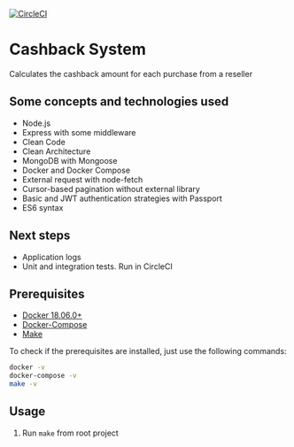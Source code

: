 [![CircleCI](https://circleci.com/gh/mvibraim/cashback-system.svg?style=svg)](https://circleci.com/gh/mvibraim/cashback-system)

# Cashback System

Calculates the cashback amount for each purchase from a reseller

## Some concepts and technologies used

- Node.js
- Express with some middleware
- Clean Code
- Clean Architecture
- MongoDB with Mongoose
- Docker and Docker Compose
- External request with node-fetch
- Cursor-based pagination without external library
- Basic and JWT authentication strategies with Passport
- ES6 syntax

## Next steps

- Application logs
- Unit and integration tests. Run in CircleCI

## Prerequisites

- [Docker 18.06.0+](https://docs.docker.com/install/)
- [Docker-Compose](https://docs.docker.com/compose/install/)
- [Make](https://www.gnu.org/software/make/)

To check if the prerequisites are installed, just use the following commands:

```bash
docker -v
docker-compose -v
make -v
```

## Usage

1. Run `make` from root project
